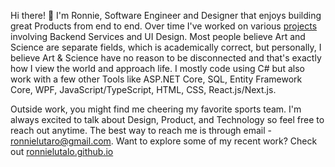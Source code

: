 Hi there! 👋  I'm Ronnie, Software Engineer and Designer that enjoys building great Products from end to end. Over time I've worked on various [projects](http://ronnielutalo.github.io/) involving Backend Services and UI Design. Most people believe Art and Science are separate fields, which is academically correct, but personally, I believe Art & Science have no reason to be disconnected and that's exactly how I view the world and approach life. I mostly code using C# but also work with a few other Tools like ASP.NET Core, SQL, Entity Framework Core, WPF, JavaScript/TypeScript, HTML, CSS, React.js/Next.js. 

Outside work, you might find me cheering my favorite sports team. I'm always excited to talk about Design, Product, and Technology so feel free to reach out anytime. The best way to reach me is through email - ronnielutaro@gmail.com. Want to explore some of my recent work? Check out [ronnielutalo.github.io](https://ronnielutalo.github.io/)
